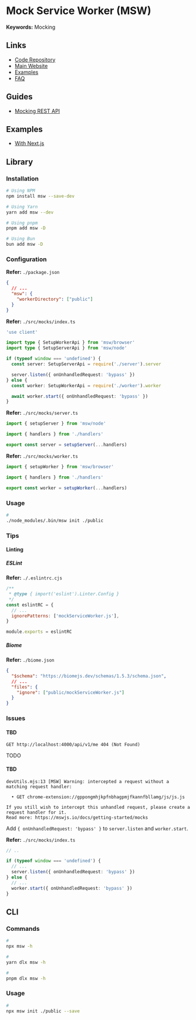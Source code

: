 # Mock Service Worker (MSW)

<!--
https://github.com/search?o=desc&q=filename%3Apackage.json+%22next%22+%22msw%22+%22typescript%22+path%3Aapps&s=indexed&type=Code
-->

**Keywords:** Mocking

## Links

- [Code Repository](https://github.com/mswjs/msw)
- [Main Website](https://mswjs.io)
- [Examples](https://github.com/mswjs/examples/tree/main/examples)
- [FAQ](https://mswjs.io/docs/faq)

## Guides

- [Mocking REST API](https://mswjs.io/docs/getting-started/mocks/rest-api)

## Examples

- [With Next.js](/next.js/extend/msw.md#examples)

## Library

### Installation

```sh
# Using NPM
npm install msw --save-dev

# Using Yarn
yarn add msw --dev

# Using pnpm
pnpm add msw -D

# Using Bun
bun add msw -D
```

### Configuration

**Refer:** `./package.json`

```json
{
  // ...
  "msw": {
    "workerDirectory": ["public"]
  }
}
```

**Refer:** `./src/mocks/index.ts`

```ts
'use client'

import type { SetupWorkerApi } from 'msw/browser'
import type { SetupServerApi } from 'msw/node'

if (typeof window === 'undefined') {
  const server: SetupServerApi = require('./server').server

  server.listen({ onUnhandledRequest: 'bypass' })
} else {
  const worker: SetupWorkerApi = require('./worker').worker

  await worker.start({ onUnhandledRequest: 'bypass' })
}
```

**Refer:** `./src/mocks/server.ts`

```ts
import { setupServer } from 'msw/node'

import { handlers } from './handlers'

export const server = setupServer(...handlers)
```

**Refer:** `./src/mocks/worker.ts`

```ts
import { setupWorker } from 'msw/browser'

import { handlers } from './handlers'

export const worker = setupWorker(...handlers)
```

### Usage

```sh
#
./node_modules/.bin/msw init ./public
```

### Tips

#### Linting

##### ESLint

**Refer:** `./.eslintrc.cjs`

```cjs
/**
 * @type { import('eslint').Linter.Config }
 */
const eslintRC = {
  // ...
  ignorePatterns: ['mockServiceWorker.js'],
}

module.exports = eslintRC
```

##### Biome

**Refer:** `./biome.json`

```json
{
  "$schema": "https://biomejs.dev/schemas/1.5.3/schema.json",
  // ...
  "files": {
    "ignore": ["public/mockServiceWorker.js"]
  }
}
```

### Issues

#### TBD

```log
GET http://localhost:4000/api/v1/me 404 (Not Found)
```

TODO

#### TBD

```log
devUtils.mjs:13 [MSW] Warning: intercepted a request without a matching request handler:

  • GET chrome-extension://gppongmhjkpfnbhagpmjfkannfbllamg/js/js.js

If you still wish to intercept this unhandled request, please create a request handler for it.
Read more: https://mswjs.io/docs/getting-started/mocks
```

Add `{ onUnhandledRequest: 'bypass' }` to `server.listen` and `worker.start`.

**Refer:** `./src/mocks/index.ts`

```ts
// ..

if (typeof window === 'undefined') {
  // ...
  server.listen({ onUnhandledRequest: 'bypass' })
} else {
  // ...
  worker.start({ onUnhandledRequest: 'bypass' })
}
```

## CLI

### Commands

```sh
#
npx msw -h

#
yarn dlx msw -h

#
pnpm dlx msw -h
```

### Usage

```sh
#
npx msw init ./public --save
```
